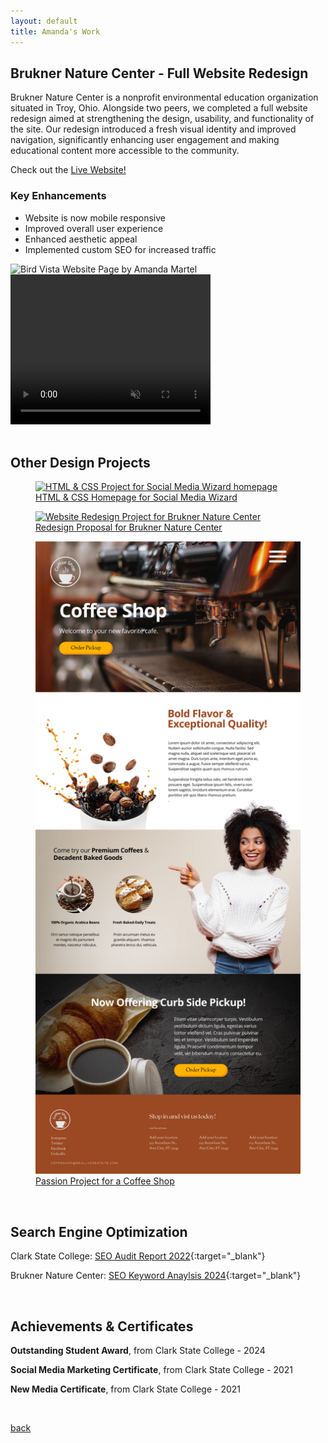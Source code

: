 ```yaml
---
layout: default
title: Amanda's Work
---
```


## Brukner Nature Center - Full Website Redesign

Brukner Nature Center is a nonprofit environmental education organization situated in Troy, Ohio. Alongside two peers, we completed a full website redesign aimed at strengthening the design, usability, and functionality of the site. Our redesign introduced a fresh visual identity and improved navigation, significantly enhancing user engagement and making educational content more accessible to the community.

<!-- Check out the [Live Website!](https://www.bruknernaturecenter.com/){:target="_blank"} -->

<!-- <div class="float"> -->

<div class="div1">
<!-- <i class="fa-solid fa-arrow-right"></i> -->
Check out the <a href="https://www.bruknernaturecenter.com/" target="_blank">Live Website!</a>
<h3>Key Enhancements</h3>
<ul>
	<li>
		Website is now mobile responsive
	</li>
	<li>
		Improved overall user experience
	</li>
	<li>
		Enhanced aesthetic appeal
	</li>
	<li>
		Implemented custom SEO for increased traffic
	</li>
</ul>
</div>

<!-- </div> -->

<div class="div2">
<!-- <img src="img/bruknerredesign/bruknerbirdvista.png"> -->
<div class="image-container">
        <img src=
"img/bruknerredesign/bruknerbirdvista.png" 
             alt="Bird Vista Website Page by Amanda Martel" />
</div>

<video width="320" height="240" autoplay loop muted>
  <source src="bruknerdemo.mp4" type="video/mp4">
</video>


</div>

<br>

## Other Design Projects
<!-- 1x3 gallery -->
<div class="second-gallery">
		<a href="img/wizard.png" target="_blank" class="gallery__link">
			<figure class="gallery__thumb">
				<img src="img/wizard.png" alt="HTML & CSS Project for Social Media Wizard homepage" class="gallery__image">
				<figcaption class="gallery__caption">HTML & CSS Homepage for Social Media Wizard</figcaption>
			</figure>
		</a>

<a href="img/bruknerredesign2022.png" target="_blank" class="gallery__link">
			<figure class="gallery__thumb">
				<img src="img/bruknerredesign2022.png" alt="Website Redesign Project for Brukner Nature Center" class="gallery__image">
				<figcaption class="gallery__caption">Redesign Proposal for Brukner Nature Center</figcaption>
			</figure>
		</a>

<a href="img/coffeeshop.png" target="_blank" class="gallery__link">
			<figure class="gallery__thumb">
				<img src="img/coffeeshop.png" alt="Passion Project for a Coffee Shop homepage." class="gallery__image">
				<figcaption class="gallery__caption">Passion Project for a Coffee Shop</figcaption>
			</figure>
		</a>
</div>



<!-- 2x2 gallery 
<div class="gallery-body">
<ul>
	<li>
		<a href="img/wizard.png" target="_blank">
			<figure>
				<img src='img/wizard.png' alt='HTML and CSS page for Social Media Wizard Website Homepage'>
				<figcaption>The Social Media Wizard</figcaption>
			</figure>
		</a>
	</li>
	<li>
		<a href="img/bruknerredesign2022.png" target="_blank">
			<figure>
				<img src='img/bruknerredesign2022.png' alt='HTML and CSS page for Brukner Nature Center Website Redesign Homepage'>
				<figcaption>Brukner Nature Center</figcaption>
			</figure>
		</a>
	</li>
	<li>
		<a href="img/coffeeshop.png" target="_blank">
			<figure>
				<img src='img/coffeeshop.png' alt='HTML and CSS page for a Coffee Shop Homepage'>
				<figcaption>Coffee Shop</figcaption>
			</figure>
		</a>
	</li>
	<li>
		<a href="">
			<figure>
				<img src='https://images.unsplash.com/photo-1568444438385-ece31a33ce78?crop=entropy&cs=tinysrgb&fit=max&fm=jpg&ixid=MnwxNDU4OXwwfDF8cmFuZG9tfHx8fHx8fHx8MTYzNDA1MjA5OA&ixlib=rb-1.2.1&q=80&w=400' alt='Person hiking on a trail through mountains while taking a photo with phone'>
				<figcaption>Hiking trails</figcaption>
			</figure>
		</a>
	</li>
</ul>
</div>
-->

<br>

## Search Engine Optimization

Clark State College: [SEO Audit Report 2022](./clarkstateseo.pdf){:target="_blank"}

Brukner Nature Center: [SEO Keyword Anaylsis 2024](./bruknerseo.pdf){:target="_blank"}

<br>

## Achievements & Certificates

**Outstanding Student Award**, from Clark State College - 2024

**Social Media Marketing Certificate**, from Clark State College - 2021

**New Media Certificate**, from Clark State College -  2021

<br>

[back](./)
